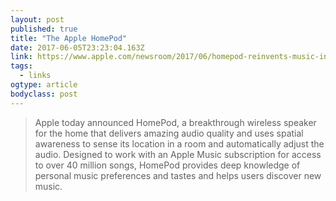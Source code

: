 ```yaml
---
layout: post 
published: true 
title: "The Apple HomePod" 
date: 2017-06-05T23:23:04.163Z 
link: https://www.apple.com/newsroom/2017/06/homepod-reinvents-music-in-the-home/ 
tags:
  - links
ogtype: article 
bodyclass: post 
---
```


> Apple today announced HomePod, a breakthrough wireless speaker for the home that delivers amazing audio quality and uses spatial awareness to sense its location in a room and automatically adjust the audio. Designed to work with an Apple Music subscription for access to over 40 million songs, HomePod provides deep knowledge of personal music preferences and tastes and helps users discover new music.

